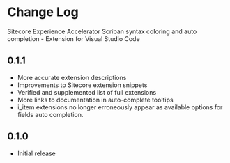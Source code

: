 # Change Log

Sitecore Experience Accelerator Scriban syntax coloring and auto completion - Extension for Visual Studio Code

## 0.1.1
- More accurate extension descriptions
- Improvements to Sitecore extension snippets
- Verified and supplemented list of full extensions
- More links to documentation in auto-complete tooltips
- i_item extensions no longer erroneously appear as available options for fields auto completion.

## 0.1.0
- Initial release